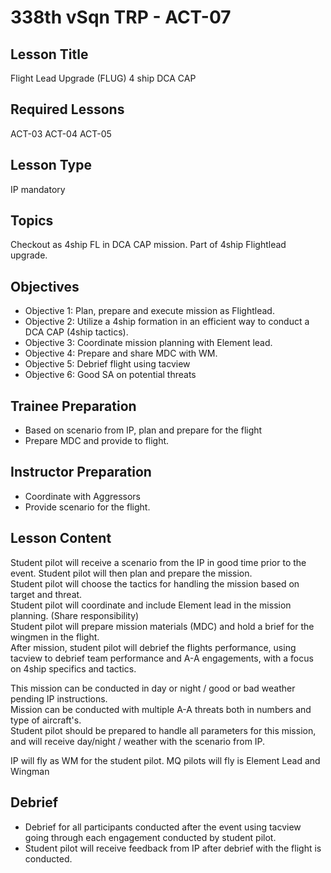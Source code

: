 # 338th vSqn TRP - ACT-07
## Lesson Title
Flight Lead Upgrade (FLUG) 4 ship DCA CAP

## Required Lessons
ACT-03
ACT-04
ACT-05

## Lesson Type
IP mandatory

## Topics
Checkout as 4ship FL in DCA CAP mission. Part of 4ship Flightlead upgrade.

## Objectives
* Objective 1: Plan, prepare and execute mission as Flightlead.
* Objective 2: Utilize a 4ship formation in an efficient way to conduct a DCA CAP  (4ship tactics).
* Objective 3: Coordinate mission planning with Element lead.
* Objective 4: Prepare and share MDC with WM.
* Objective 5: Debrief flight using tacview 
* Objective 6: Good SA on potential threats



## Trainee Preparation
- Based on scenario from IP, plan and prepare for the flight
- Prepare MDC and provide to flight.



## Instructor Preparation
- Coordinate with Aggressors
- Provide scenario for the flight.


## Lesson Content
Student pilot will receive a scenario from the IP in good time prior to the event. Student pilot will then plan and prepare the mission.  
Student pilot will choose the tactics for handling the mission based on target and threat.  
Student pilot will coordinate and include Element lead in the  mission planning. (Share responsibility)  
Student pilot will prepare mission materials (MDC) and hold a brief for the wingmen in the flight.  
After mission, student pilot will debrief the flights performance, using tacview to debrief team performance and A-A engagements, with a focus on 4ship specifics and tactics.  


This mission can be conducted in day or night / good or bad weather pending IP instructions.   
Mission can be conducted with multiple A-A threats both in numbers and type of aircraft's.  
Student pilot should be prepared to handle all parameters for this mission, and will receive day/night / weather with the scenario from IP.

IP will fly as WM for the student pilot. MQ pilots will fly is Element Lead and Wingman


## Debrief
- Debrief for all participants conducted after the event using tacview going through each engagement conducted by student pilot.
- Student pilot will receive feedback from IP after debrief with the flight is conducted.
